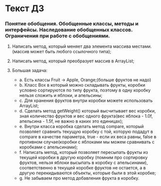 ﻿# Текст ДЗ

### Понятие обобщения. Обобщенные классы, методы и интерфейсы. Наследование обобщенных классов. Ограничения при работе с обобщениями.

1. Написать метод, который меняет два элемента массива местами.(массив может быть любого ссылочного типа);
2. Написать метод, который преобразует массив в ArrayList;
3. Большая задача:

   - a. Есть классы Fruit -> Apple, Orange;(больше фруктов не надо)
   - b. Класс Box в который можно складывать фрукты, коробки условно сортируются по типу фрукта, поэтому в одну коробку нельзя сложить и яблоки, и апельсины;
   - c. Для хранения фруктов внутри коробки можете использовать ArrayList;
   - d. Сделать метод getWeight() который высчитывает вес коробки, зная количество фруктов и вес одного фрукта(вес яблока - 1.0f, апельсина - 1.5f, не важно в каких это единицах);
   - e. Внутри класса коробка сделать метод compare, который позволяет сравнить текущую коробку с той, которую подадут в compare в качестве параметра, true - если их веса равны, false в противном случае(коробки с яблоками мы можем сравнивать с коробками с апельсинами);
   - f. Написать метод, который позволяет пересыпать фрукты из текущей коробки в другую коробку (помним про сортировку фруктов, нельзя яблоки высыпать в коробку с апельсинами), соответственно в текущей коробке фруктов не остается, а в другую перекидываются объекты, которые были в этой коробке;
   - g. Не забываем про метод добавления фрукта в коробку.